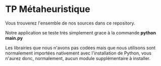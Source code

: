 # TP Métaheuristique

Vous trouverez l'ensemble de nos sources dans ce repository.

Notre application se teste très simplement grace à la commande **python main.py**

Les librairies que nous n'avons pas codées mais que nous utilisons sont normalement importées nativement avec l'installation de Python, vous n'aurez donc, normalement, aucun module supplémentaire à installer.
